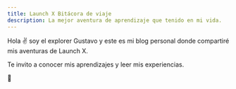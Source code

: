 ```yaml
---
title: Launch X Bitácora de viaje
description: La mejor aventura de aprendizaje que tenido en mi vida.
---
```


Hola ✌️  soy el explorer Gustavo y este es mi blog personal donde compartiré mis aventuras de Launch X.

Te invito a conocer mis aprendizajes y leer mis experiencias.

🚀
